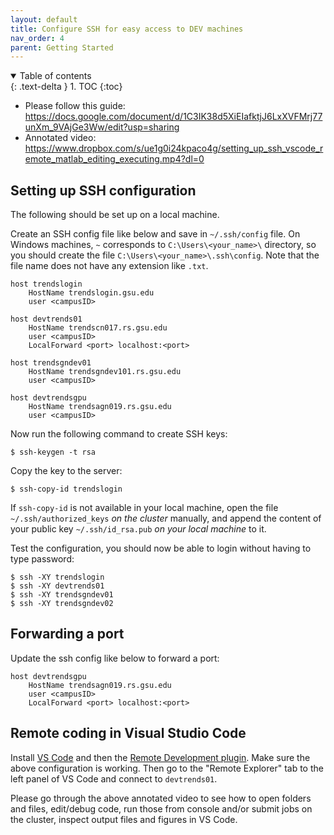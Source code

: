 ```yaml
---
layout: default
title: Configure SSH for easy access to DEV machines
nav_order: 4
parent: Getting Started
---
```

<details open markdown="block">
  <summary>
    Table of contents
  </summary>
  {: .text-delta }
1. TOC
{:toc}
</details>

-   Please follow this guide:
    <https://docs.google.com/document/d/1C3IK38d5XiEIafktjJ6LxXVFMrj77unXm_9VAjGe3Ww/edit?usp=sharing>
-   Annotated video:
    <https://www.dropbox.com/s/ue1g0i24kpaco4g/setting_up_ssh_vscode_remote_matlab_editing_executing.mp4?dl=0>

## Setting up SSH configuration

The following should be set up on a local machine.

Create an SSH config file like below and save in `~/.ssh/config` file. 
On Windows machines, `~` corresponds to `C:\Users\<your_name>\` directory, so you should create the file `C:\Users\<your_name>\.ssh\config`.
Note that the file name does not have any extension like `.txt`.  

```
host trendslogin
    HostName trendslogin.gsu.edu
    user <campusID>

host devtrends01
    HostName trendscn017.rs.gsu.edu
    user <campusID>
    LocalForward <port> localhost:<port>

host trendsgndev01
    HostName trendsgndev101.rs.gsu.edu
    user <campusID>

host devtrendsgpu
    HostName trendsagn019.rs.gsu.edu
    user <campusID>
```

Now run the following command to create SSH keys:

```
$ ssh-keygen -t rsa
```

Copy the key to the server:

```
$ ssh-copy-id trendslogin
```

If `ssh-copy-id` is not available in your local machine, open the file
`~/.ssh/authorized_keys` <i>on the cluster</i> manually, and append the
content of your public key `~/.ssh/id_rsa.pub` <i>on your local
machine</i> to it.

Test the configuration, you should now be able to login without having
to type password:

```
$ ssh -XY trendslogin
$ ssh -XY devtrends01
$ ssh -XY trendsgndev01
$ ssh -XY trendsgndev02
```

## Forwarding a port

Update the ssh config like below to forward a port:

```
host devtrendsgpu
    HostName trendsagn019.rs.gsu.edu
    user <campusID>
    LocalForward <port> localhost:<port>
```

## Remote coding in Visual Studio Code

Install [VS Code](https://code.visualstudio.com/) and then the [Remote
Development
plugin](https://marketplace.visualstudio.com/items?itemName=ms-vscode-remote.vscode-remote-extensionpack).
Make sure the above configuration is working. Then go to the "Remote
Explorer" tab to the left panel of VS Code and connect to `devtrends01`.

Please go through the above annotated video to see how to open folders
and files, edit/debug code, run those from console and/or submit jobs on
the cluster, inspect output files and figures in VS Code.